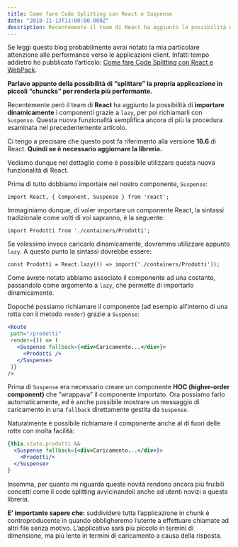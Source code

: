 ```yaml
---
title: Come fare Code Splitting con React e Suspense
date: "2018-11-13T13:00:00.000Z"
description: Recentemente il team di React ha aggiunto la possibilità di importare dinamicamente i componenti grazie ad un metodo chiamato "lazy", per poi richiamarli con Suspense. Questa nuova funzionalità semplifica ancora di più il code-splitting.
---
```


Se leggi questo blog probabilmente avrai notato la mia particolare attenzione alle performance verso le applicazioni
client. Infatti tempo addietro ho pubblicato
l’articolo: [Come fare Code Splitting con React e WebPack](/come-fare-code-splitting-con-react-e-webpack/).

**Parlavo appunto della possibilità di “splittare” la propria applicazione in piccoli “chuncks” per renderla più
performante.**

Recentemente però il team di **React** ha aggiunto la possibilità di **importare dinamicamente** i componenti
grazie a `lazy`, per poi richiamarli con `Suspense`. Questa nuova funzionalità semplifica ancora di più la procedura
esaminata nel precedentemente articolo.

Ci tengo a precisare che questo post fa riferimento alla versione **16.6** di React. **Quindi se è necessario aggiornare
la libreria.**

Vediamo dunque nel dettaglio come è possibile utilizzare questa nuova funzionalità di React.

Prima di tutto dobbiamo importare nel nostro componente, `Suspense`:

`import React, { Component, Suspense } from 'react';`

Immaginiamo dunque, di voler importare un componente React, la sintassi tradizionale come volti di voi sapranno, è la
seguente:

`import Prodotti from './containers/Prodotti';`

Se volessimo invece caricarlo dinamicamente, dovremmo utilizzare appunto `lazy`. A questo punto la sintassi dovrebbe
essere:

`const Prodotti = React.lazy(() => import('./containers/Prodotti'));`

Come avrete notato abbiamo associato il componente ad una costante, passandolo come argomento a `lazy`, che permette di
importarlo dinamicamente.

Dopoché possiamo richiamare il componente (ad esempio all’interno di una rotta con il metodo `render`) grazie
a `Suspense`:

```jsx
<Route
 path="/prodotti"
 render={() => (
   <Suspense fallback={<div>Caricamento...</div>}>
     <Prodotti />
   </Suspense>
 )}
/>
```

Prima di `Suspense` era necessario creare un componente **HOC (higher-order component)** che “wrappava” il componente
importato. Ora possiamo farlo automaticamente, ed è anche possibile mostrare un messaggio di caricamento in
una `fallback` direttamente gestita da `Suspense`.

Naturalmente è possibile richiamare il componente anche al di fuori delle rotte con molta facilità:

```jsx
{this.state.prodotti &&
  <Suspense fallback={<div>Caricamento...</div>}>
    <Prodotti/>
  </Suspense>
}
```

Insomma, per quanto mi riguarda queste novità rendono ancora più fruibili concetti come il code splitting avvicinandoli
anche ad utenti novizi a questa libreria.

**E’ importante sapere che:** suddividere tutta l’applicazione in chunk è controproducente in quando obbligheremo
l’utente a effettuare chiamate ad altri file senza motivo. L’applicativo sarà più piccolo in termini di dimensione, ma
più lento in termini di caricamento a causa della risposta.
